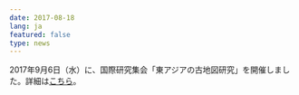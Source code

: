 ```yaml
---
date: 2017-08-18
lang: ja
featured: false
type: news
---
```

2017年9月6日（水）に、国際研究集会「東アジアの古地図研究」を開催しました。詳細は<a href="/news/2017/20170818kokusai.pdf">こちら</a>。
